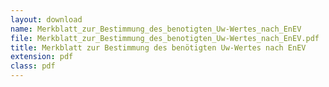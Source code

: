 ```yaml
---
layout: download
name: Merkblatt_zur_Bestimmung_des_benotigten_Uw-Wertes_nach_EnEV
file: Merkblatt_zur_Bestimmung_des_benotigten_Uw-Wertes_nach_EnEV.pdf
title: Merkblatt zur Bestimmung des benötigten Uw-Wertes nach EnEV
extension: pdf
class: pdf
---
```

